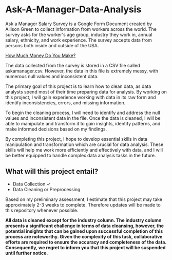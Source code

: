 # Ask-A-Manager-Data-Analysis

Ask a Manager Salary Survey is a Google Form Document created by Allison Green to collect information from workers across the world. The survey asks for the worker's age group, industry they work in, annual salary, ethnicity, and work experience. The survey accepts data from persons both inside and outside of the USA.

[How Much Money Do You Make?](https://www.askamanager.org/2023/04/how-much-money-do-you-make-6.html)

The data collected from the survey is stored in a CSV file called askamanager.csv. However, the data in this file is extremely messy, with numerous null values and inconsistent data.

The primary goal of this project is to learn how to clean data, as data analysts spend most of their time preparing data for analysis. By working on this project, I will gain experience working with data in its raw form and identify inconsistencies, errors, and missing information.

To begin the cleaning process, I will need to identify and address the null values and inconsistent data in the file. Once the data is cleaned, I will be able to manipulate and transform it to gain insights, identify patterns, and make informed decisions based on my findings.

By completing this project, I hope to develop essential skills in data manipulation and transformation which are crucial for data analysis. These skills will help me work more efficiently and effectively with data, and I will be better equipped to handle complex data analysis tasks in the future.

## What will this project entail? 
- Data Collection ✓
- Data Cleaning or Preprocessing

Based on my preliminary assessment, I estimate that this project may take approximately 2-3 weeks to complete. Therefore updates will be made to this repository whenever possible. 

**All data is cleaned except for the industry column. The industry column presents a significant challenge in terms of data cleansing, however, the potential insights that can be gained upon successful completion of this process are noteworthy. Given the complexity of this task, collaborative efforts are required to ensure the accuracy and completeness of the data. Consequently, we regret to inform you that this project will be suspended until further notice.**

